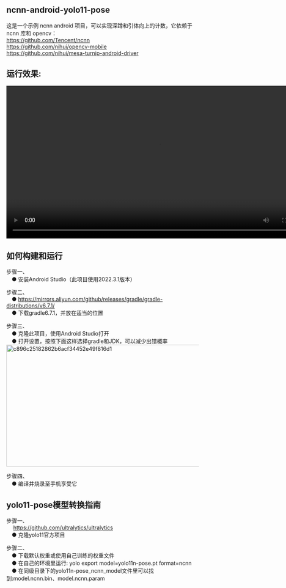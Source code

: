 ncnn-android-yolo11-pose 
---
这是一个示例 ncnn android 项目，可以实现深蹲和引体向上的计数，它依赖于 ncnn 库和 opencv：  
https://github.com/Tencent/ncnn  
https://github.com/nihui/opencv-mobile  
https://github.com/nihui/mesa-turnip-android-driver  

运行效果:  
---
<div align="center">
<video src="https://github.com/user-attachments/assets/76baf2dc-dbb9-453a-b230-7379bdd9776b" controls width="800">
  Your browser does not support the video tag.
</video>  
</div>



如何构建和运行
----
步骤一、  
&emsp;● 安装Android Studio（此项目使用2022.3.1版本）  

步骤二、  
&emsp;● https://mirrors.aliyun.com/github/releases/gradle/gradle-distributions/v6.7.1/  
&emsp;● 下载gradle6.7.1，并放在适当的位置    

步骤三、  
&emsp;● 克隆此项目，使用Android Studio打开   
&emsp;● 打开设置，按照下面这样选择gradle和JDK，可以减少出错概率  
  <img width="838" height="319" alt="c896c25182862b6acf34452e49f816d1" src="https://github.com/user-attachments/assets/253af3ae-0251-46f1-948b-e608366f5d59" />  


步骤四、  
&emsp;● 编译并烧录至手机享受它  








yolo11-pose模型转换指南   
---
步骤一、  
&emsp; https://github.com/ultralytics/ultralytics  
&emsp;● 克隆yolo11官方项目  

步骤二、  
&emsp;● 下载默认权重或使用自己训练的权重文件  
&emsp;● 在自己的环境里运行: yolo export model=yolo11n-pose.pt format=ncnn  
&emsp;● 在同级目录下的yolo11n-pose_ncnn_model文件里可以找到:model.ncnn.bin、model.ncnn.param  
